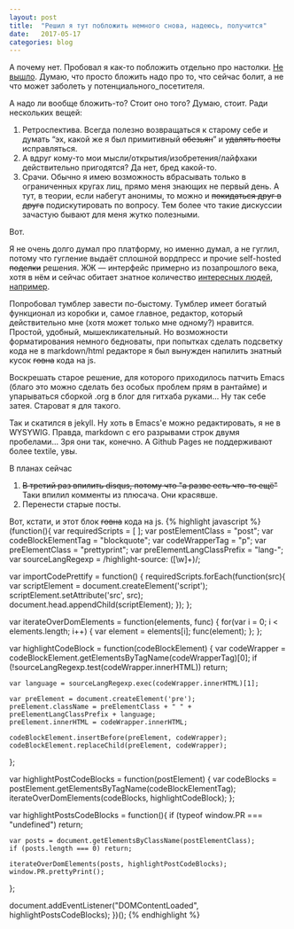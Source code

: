 ```yaml
---
layout: post
title:  "Решил я тут побложить немного снова, надеюсь, получится"
date:   2017-05-17
categories: blog
---
```


А почему нет. Пробовал я как-то побложить отдельно про настолки. [Не вышло](http://rolygamer.tumblr.com/). Думаю, что просто бложить надо про то, что сейчас болит, а не что может заболеть у потенциального_посетителя.

А надо ли вообще бложить-то? Стоит оно того? Думаю, стоит. Ради нескольких вещей:

1. Ретроспектива. Всегда полезно возвращаться к старому себе и думать “эх, какой же я был примитивный ~~обезьян~~” и ~~удалять посты~~ исправляться.
2. А вдруг кому-то мои мысли/открытия/изобретения/лайфхаки действительно пригодятся? Да нет, бред какой-то.
3. Срачи. Обычно я имею возможность вбрасывать только в ограниченных кругах лиц, прямо меня знающих не первый день. А тут, в теории, если набегут анонимы, то можно и <strike>покидаться друг в друга</strike> подискутировать по вопросу. Тем более что такие дискуссии зачастую бывают для меня жутко полезными.

Вот.

<!--more-->

Я не очень долго думал про платформу, но именно думал, а не гуглил, потому что гугление выдаёт сплошной вордпресс и прочие self-hosted <strike>поделки</strike> решения. ЖЖ — интерфейс примерно из позапрошлого века, хотя в нём и сейчас обитает знатное количество [интересных людей](http://lionet.livejournal.com/), [например](http://tonsky.livejournal.com/).

Попробовал тумблер завести по-быстому. Тумблер имеет богатый функционал из коробки и, самое главное, редактор, который действительно мне (хотя может только мне одному?) нравится. Простой, удобный, мышекликательный. Но возможности форматирования немного бедноваты, при попытках сделать подсветку кода не в markdown/html редакторе я был вынужден напилить знатный кусок ~~говна~~ кода на js.

Воскрешать старое решение, для которого приходилось патчить Emacs (благо это можно сделать без особых проблем прям в рантайме) и упарываться сборкой .org в блог для гитхаба руками... Ну так себе затея. Староват я для такого.

Так и скатился в jekyll. Ну хоть в Emacs'е можно редактировать, я не в WYSYWIG. Правда, markdown с его разрывами строк двумя пробелами... Зря они так, конечно. А Github Pages не поддерживают более textile, увы.

В планах сейчас
1. ~~В третий раз впилить disqus, потому что "а разве есть что-то ещё"~~ Таки впилил комменты из плюсача. Они красявше.
2. Перенести старые посты.

Вот, кстати, и этот блок ~~говна~~ кода на js.
{% highlight javascript %}
(function(){
  var requiredScripts = [
  ];
  var postElementClass = "post";
  var codeBlockElementTag = "blockquote";
  var codeWrapperTag = "p";
  var preElementClass = "prettyprint";
  var preElementLangClassPrefix = "lang-";
  var sourceLangRegexp = /highlight-source: ([\w]+)/;

  var importCodePrettify = function() {
    requiredScripts.forEach(function(src){
      var scriptElement = document.createElement('script');
      scriptElement.setAttribute('src', src);
      document.head.appendChild(scriptElement);
    });
  };

  var iterateOverDomElements = function(elements, func) {
    for(var i = 0; i < elements.length; i++) {
      var element = elements[i];
      func(element);
    };
  };

  var highlightCodeBlock = function(codeBlockElement) {
    var codeWrapper = codeBlockElement.getElementsByTagName(codeWrapperTag)[0];
    if (!sourceLangRegexp.test(codeWrapper.innerHTML)) return;

    var language = sourceLangRegexp.exec(codeWrapper.innerHTML)[1];

    var preElement = document.createElement('pre');
    preElement.className = preElementClass + " " + preElementLangClassPrefix + language;
    preElement.innerHTML = codeWrapper.innerHTML;

    codeBlockElement.insertBefore(preElement, codeWrapper);
    codeBlockElement.replaceChild(preElement, codeWrapper);
  };

  var highlightPostCodeBlocks = function(postElement) {
    var codeBlocks = postElement.getElementsByTagName(codeBlockElementTag);
    iterateOverDomElements(codeBlocks, highlightCodeBlock);
  };

  var highlightPostsCodeBlocks = function(){
    if (typeof window.PR === "undefined") return;

    var posts = document.getElementsByClassName(postElementClass);
    if (posts.length === 0) return;

    iterateOverDomElements(posts, highlightPostCodeBlocks);
    window.PR.prettyPrint();
  };

  document.addEventListener("DOMContentLoaded", highlightPostsCodeBlocks);
})();
{% endhighlight %}
